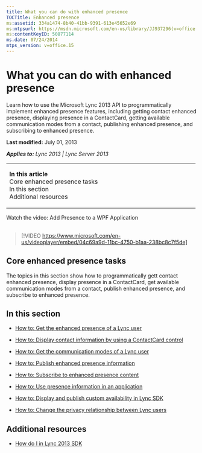 ```yaml
---
title: What you can do with enhanced presence
TOCTitle: Enhanced presence
ms:assetid: 334a1474-8b40-41bb-9391-613e45652e69
ms:mtpsurl: https://msdn.microsoft.com/en-us/library/JJ937296(v=office.15)
ms:contentKeyID: 50877114
ms.date: 07/24/2014
mtps_version: v=office.15
---
```


# What you can do with enhanced presence

Learn how to use the Microsoft Lync 2013 API to programmatically implement enhanced presence features, including getting contact enhanced presence, displaying presence in a ContactCard, getting available communication modes from a contact, publishing enhanced presence, and subscribing to enhanced presence.

**Last modified:** July 01, 2013

***Applies to:** Lync 2013 | Lync Server 2013*

<table>
<colgroup>
<col style="width: 50%" />
<col style="width: 50%" />
</colgroup>
<tbody>
<tr class="odd">
<td><p><strong>In this article</strong><br />
Core enhanced presence tasks<br />
In this section<br />
Additional resources</p></td>
</tr>
</tbody>
</table>


<div class="caption">
Watch the video: Add Presence to a WPF Application
</div>
<br />

> [!VIDEO https://www.microsoft.com/en-us/videoplayer/embed/04c69a9d-11bc-4750-b1aa-238bc8c7f5de]

## Core enhanced presence tasks

The topics in this section show how to programmatically gett contact enhanced presence, display presence in a ContactCard, get available communication modes from a contact, publish enhanced presence, and subscribe to enhanced presence.

## In this section

  - [How to: Get the enhanced presence of a Lync user](how-to-get-the-enhanced-presence-of-a-lync-user.md)

  - [How to: Display contact information by using a ContactCard control](how-to-display-contact-information-by-using-a-contactcard-control.md)

  - [How to: Get the communication modes of a Lync user](how-to-get-the-communication-modes-of-a-lync-user.md)

  - [How to: Publish enhanced presence information](how-to-publish-enhanced-presence-information.md)

  - [How to: Subscribe to enhanced presence content](how-to-subscribe-to-enhanced-presence-content.md)

  - [How to: Use presence information in an application](how-to-use-presence-information-in-an-application.md)

  - [How to: Display and publish custom availability in Lync SDK](how-to-display-and-publish-custom-availability-in-lync-sdk.md)

  - [How to: Change the privacy relationship between Lync users](how-to-change-the-privacy-relationship-between-lync-users.md)

## Additional resources

  - [How do I in Lync 2013 SDK](how-do-i-in-lync-2013-sdk.md)

